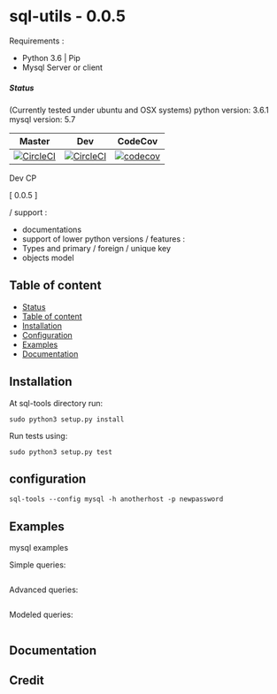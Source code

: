 # sql-utils - 0.0.5

Requirements :

- Python 3.6 | Pip
- Mysql Server or client


##### Status


(Currently tested under ubuntu and OSX systems)
python version: 3.6.1
mysql version: 5.7

| Master | Dev | CodeCov |
| --- | --- | --- |
| [![CircleCI](https://circleci.com/gh/A-Hilaly/mysql-utils/tree/master.svg?style=svg&circle-token=7e0f4d185aee87f94eb656276862d74dfc0ce08f)](https://circleci.com/gh/A-Hilaly/mysql-utils/tree/master) | [![CircleCI](https://circleci.com/gh/A-Hilaly/mysql-utils/tree/dev.svg?style=svg&circle-token=7e0f4d185aee87f94eb656276862d74dfc0ce08f)](https://circleci.com/gh/A-Hilaly/mysql-utils/tree/dev) | [![codecov](https://codecov.io/gh/A-Hilaly/mysql-utils/branch/master/graph/badge.svg?token=a24hnSYvBi)](https://codecov.io/gh/A-Hilaly/mysql-utils) |


Dev CP

[ 0.0.5 ]

/ support :
- documentations
- support of lower python versions
/ features :
- Types and primary / foreign / unique key
- objects model

## Table of content

- [Status](#status)
- [Table of content](#table-of-content)
- [Installation](#build)
- [Configuration](#configuration)
- [Examples](#examples)
- [Documentation](#documentation)

## Installation

At sql-tools directory run:
```shell
sudo python3 setup.py install
```

Run tests using:
```shell
sudo python3 setup.py test
```

## configuration

```shell
sql-tools --config mysql -h anotherhost -p newpassword
```

## Examples

mysql examples

Simple queries:

```python

```

Advanced queries:

```python

```

Modeled queries:

```python
```

## Documentation

## Credit
